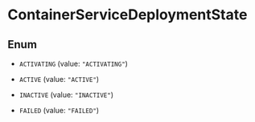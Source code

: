 

# ContainerServiceDeploymentState

## Enum


* `ACTIVATING` (value: `"ACTIVATING"`)

* `ACTIVE` (value: `"ACTIVE"`)

* `INACTIVE` (value: `"INACTIVE"`)

* `FAILED` (value: `"FAILED"`)




